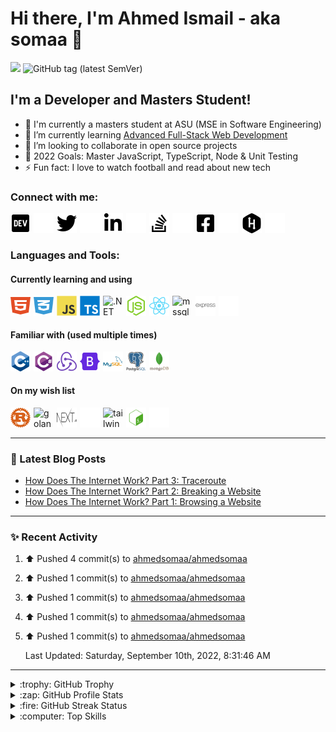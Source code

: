 # Hi there, I'm Ahmed Ismail - aka somaa 👋

![](https://komarev.com/ghpvc/?username=ahmedsomaa&style=flat-square)
![GitHub tag (latest SemVer)](https://img.shields.io/github/v/tag/ahmedsomaa/ahmedsomaa?color=green&label=Version&logo=semantic-release&logoColor=green&sort=semver&style=flat-square)

## I'm a Developer and Masters Student!

-   🔭 I'm currently a masters student at ASU (MSE in Software Engineering)
-   🌱 I’m currently learning
    [Advanced Full-Stack Web Development](https://egfwd.com/specializtion/web-development-advanced/)
-   👯 I’m looking to collaborate in open source projects
-   🥅 2022 Goals: Master JavaScript, TypeScript, Node & Unit Testing
-   ⚡ Fun fact: I love to watch football and read about new tech

### Connect with me:

[<img align="left" alt="Dev.to Light" width="32" height="32" src="./img/social/dev-light.svg" style="padding-right:5px;" />](https://dev.to/ahmedsomaa#gh-light-mode-only)
[<img align="left" alt="Dev.to Dark" width="32" height="32" src="./img/social/dev-dark.svg" style="padding-right:5px;" />](https://dev.to/ahmedsomaa#gh-dark-mode-only)
[<img align="left" alt="Twitter Light" width="32" height="32" src="./img/social/twitter-light.svg" style="padding-right:5px;" />](https://twitter.com/abokahfa#gh-light-mode-only)
[<img align="left" alt="Twitter Dark" width="32" height="32" src="./img/social/twitter-dark.svg" style="padding-right:5px;" />](https://twitter.com/abokahfa#gh-dark-mode-only)
[<img align="left" alt="Linkedin Light" width="32" height="32" src="./img/social/linkedin-light.svg" style="padding-right:5px;" />](https://linkedin.com/in/abokahfa#gh-light-mode-only)
[<img align="left" alt="Linkedin Dark" width="32" height="32" src="./img/social/linkedin-dark.svg" style="padding-right:5px;" />](https://linkedin.com/in/abokahfa#gh-dark-mode-only)
[<img align="left" alt="Stackoverflow Light" width="32" height="32" src="./img/social/stackoverflow-light.svg" style="padding-right:5px;" />](https://stackoverflow.com/users/12738561#gh-light-mode-only)
[<img align="left" alt="Stackoverflow Dark" width="32" height="32" src="./img/social/stackoverflow-dark.svg" style="padding-right:5px;" />](https://stackoverflow.com/users/12738561#gh-dark-mode-only)
[<img align="left" alt="Facebook Light" width="32" height="32" src="./img/social/facebook-light.svg" style="padding-right:5px;" />](https://fb.com/ahmed.abdelbaky.315#gh-light-mode-only)
[<img align="left" alt="Facebook Dark" width="32" height="32" src="./img/social/facebook-dark.svg" style="padding-right:5px;" />](https://fb.com/ahmed.abdelbaky.315#gh-dark-mode-only)
[<img align="left" alt="HackerRank Light" width="32" height="32" src="./img/social/hackerrank-light.svg" style="padding-right:5px;" />](https://www.hackerrank.com/ahmedsomaa?hr_r=1#gh-light-mode-only)
[<img align="left" alt="HackerRank Dark" width="32" height="32" src="./img/social/hackerrank-dark.svg" style="padding-right:5px;" />](https://www.hackerrank.com/ahmedsomaa?hr_r=1#gh-dark-mode-only)

<br/>
<br/>

### Languages and Tools:

#### Currently learning and using

<img align="left" alt="html" width="32" height="32" src="./img/tools/html.svg" style="padding-right:5px;" />
<img align="left" alt="css" width="32" height="32" src="./img/tools/css.svg" style="padding-right:5px;" />
<img align="left" alt="JavaScript" width="32" height="32" src="https://raw.githubusercontent.com/devicons/devicon/master/icons/javascript/javascript-original.svg" style="padding-right:5px;" />
<img align="left" alt="TypeScript" width="32" height="32" src="https://raw.githubusercontent.com/devicons/devicon/master/icons/typescript/typescript-original.svg" style="padding-right:5px;" />
<img align="left" alt=".NET" width="32" height="32" src="https://raw.githubusercontent.com/dotnet/brand/main/logo/dotnet-logo.svg" style="padding-right:5px;" />
<img align="left" alt="Node" width="32" height="32" src="./img/tools/node.svg" style="padding-right:5px;" />
<img align="left" alt="React" width="32" height="32" src="./img/tools/react.svg" style="padding-right:5px;" />
<img align="left" alt="mssql" width="32" height="32" src="https://www.svgrepo.com/show/303229/microsoft-sql-server-logo.svg" style="padding-right:5px;">

[<img align="left" alt="Express Ligh" width="32" height="32" src="./img/tools/express-light.svg" style="padding-right:5px;" />](./img/tools/express-light.svg#gh-light-mode-only)
[<img align="left" alt="Express Dark" width="32" height="32" src="./img/tools/express-dark.svg" style="padding-right:5px;" />](./img/tools/express-dark.svg#gh-dark-mode-only)

<br/>
<br/>

#### Familiar with (used multiple times)

<img align="left" alt="cplusplus" width="32" height="32" src="https://raw.githubusercontent.com/devicons/devicon/master/icons/cplusplus/cplusplus-original.svg" style="padding-right:5px;" />
<img align="left" alt="csharp" width="32" height="32" src="https://raw.githubusercontent.com/devicons/devicon/master/icons/csharp/csharp-original.svg" style="padding-right:5px;" />
<img align="left" alt="Redux" width="32" height="32" src="https://raw.githubusercontent.com/devicons/devicon/master/icons/redux/redux-original.svg" style="padding-right:5px;" />
<img align="left" alt="bootstrap" width="32" height="32" src="./img/tools/bootstrap.svg" style="padding-right:5px;">
<img align="left" alt="mysql" width="32" height="32" src="https://raw.githubusercontent.com/devicons/devicon/master/icons/mysql/mysql-original-wordmark.svg" style="padding-right:5px;">
<img align="left" alt="psql" width="32" height="32" src="https://raw.githubusercontent.com/devicons/devicon/master/icons/postgresql/postgresql-original-wordmark.svg" style="padding-right:5px;">
<img align="left" alt="mongodb" width="32" height="32" src="https://raw.githubusercontent.com/devicons/devicon/master/icons/mongodb/mongodb-original-wordmark.svg" style="padding-right:5px;">

<br/>
<br/>

#### On my wish list

<img align="left" alt="rust" width="32" height="32" src="./img/tools/rust.svg" style="padding-right:5px;">
<img align="left" alt="golang" width="32" height="32" src="https://go.dev/blog/go-brand/Go-Logo/SVG/Go-Logo_LightBlue.svg" style="padding-right:5px;">

[<img align="left" alt="Next Light" width="32" height="32" src="./img/tools/next-light.svg" style="padding-right:5px;" />](./img/tools/next-light.svg#gh-light-mode-only)
[<img align="left" alt="Next Dark" width="32" height="32" src="./img/tools/next-dark.svg" style="padding-right:5px;" />](./img/tools/next-darksvg#gh-dark-mode-only)

<img align="left" alt="tailwind" width="32" height="32" src="https://www.vectorlogo.zone/logos/tailwindcss/tailwindcss-icon.svg" style="padding-right:5px;">

[<img align="left" alt="Bash Light" width="32" height="32" src="./img/tools/bash-light.svg" style="padding-right:5px;" />](./img/tools/bash-light.svg#gh-light-mode-only)
[<img align="left" alt="Bash Dark" width="32" height="32" src="./img/tools/bash-dark.svg" style="padding-right:5px;" />](./img/tools/bash-darksvg#gh-dark-mode-only)

<br/>
<br/>

---

### 📝 Latest Blog Posts

<!-- BLOG-POST-LIST:START -->

-   [How Does The Internet Work? Part 3: Traceroute](https://dev.to/ahmedsomaa/how-does-the-internet-work-part-3-traceroute-2b7l)
-   [How Does The Internet Work? Part 2: Breaking a Website](https://dev.to/ahmedsomaa/how-does-the-internet-work-part-2-breaking-a-website-5e59)
-   [How Does The Internet Work? Part 1: Browsing a Website](https://dev.to/ahmedsomaa/how-does-the-internet-works-part-1-behind-the-scenes-4d6m)
<!-- BLOG-POST-LIST:END -->

---

### ✨ Recent Activity

<!--RECENT_ACTIVITY:start-->

1. ⬆️ Pushed 4 commit(s) to [ahmedsomaa/ahmedsomaa](https://github.com/ahmedsomaa/ahmedsomaa)
2. ⬆️ Pushed 1 commit(s) to [ahmedsomaa/ahmedsomaa](https://github.com/ahmedsomaa/ahmedsomaa)
3. ⬆️ Pushed 1 commit(s) to [ahmedsomaa/ahmedsomaa](https://github.com/ahmedsomaa/ahmedsomaa)
4. ⬆️ Pushed 1 commit(s) to [ahmedsomaa/ahmedsomaa](https://github.com/ahmedsomaa/ahmedsomaa)
5. ⬆️ Pushed 1 commit(s) to [ahmedsomaa/ahmedsomaa](https://github.com/ahmedsomaa/ahmedsomaa)
    <!--RECENT_ACTIVITY:end-->

    <!--RECENT_ACTIVITY:last_update-->

    Last Updated: Saturday, September 10th, 2022, 8:31:46 AM
    <!--RECENT_ACTIVITY:last_update_end-->

---

<details>
  <summary>:trophy: GitHub Trophy</summary>

![trophy](https://github-profile-trophy.vercel.app/?username=ryo-ma&theme=gruvbox)

</details>

<details>
  <summary>:zap: GitHub Profile Stats</summary>

![profile](https://github-readme-stats.vercel.app/api?username=ahmedsomaa&show_icons=true&theme=gruvbox&locale=en)

</details>

<details>
    <summary>:fire: GitHub Streak Status</summary>

![streak](https://github-readme-streak-stats.herokuapp.com/?user=ahmedsomaa&theme=gruvbox)

</details>

<details>
  <summary>:computer: Top Skills</summary>

![skills](https://github-readme-stats.vercel.app/api/top-langs?username=ahmedsomaa&show_icons=true&theme=gruvbox&locale=en&layout=compact)

</details>
